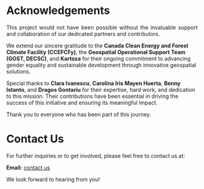 # Acknowledgements
<p style="text-align: justify;">
This project would not have been possible without the invaluable support and collaboration of our dedicated partners and contributors. 

We extend our sincere gratitude to the **Canada Clean Energy and Forest Climate Facility (CCEFCFy)**, the **Geospatial Operational Support Team (GOST, DECSC)**, and **Kartoza** for their ongoing commitment to advancing gender equality and sustainable development through innovative geospatial solutions.

Special thanks to **Clara Ivanescu**, **Carolina Iris Mayen Huerta**, **Benny Istanto**, and **Dragos Gontariu** for their expertise, hard work, and dedication to this mission. Their contributions have been essential in driving the success of this initiative and ensuring its meaningful impact.

Thank you to everyone who has been part of this journey.

# Contact Us

For further inquiries or to get involved, please feel free to contact us at:

**Email:** [contact us](civanescu@worldbank.org)

We look forward to hearing from you!
</p>
